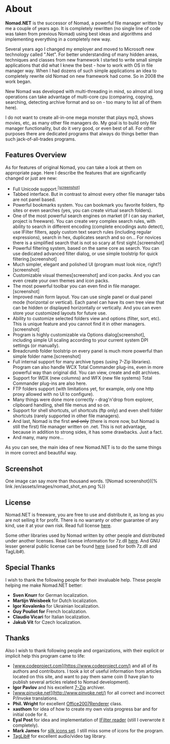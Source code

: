 # About

**Nomad.NET** is the successor of Nomad, a powerful file manager written by me a couple of years ago. It is completely rewritten (no single line of code was taken from previous Nomad) using best ideas and algorithms and implementing everything in a completely new way.

Several years ago I changed my employer and moved to Microsoft new technology called ".Net". For better understanding of many hidden areas, techniques and classes from new framework I started to write small simple applications that did what I knew the best - how to work with OS in file manager way. When I had dozens of such simple applications an idea to completely rewrite old Nomad on new framework had come. So in 2008 the work began.

New Nomad was developed with multi-threading in mind, so almost all long operations can take advantage of multi-core cpu (comparing, copying, searching, detecting archive format and so on - too many to list all of them here).

I do not want to create all-in-one mega monster that plays mp3, shows movies, etc, as many other file managers do. My goal is to build only file manager functionality, but do it very good, or even best of all. For other purposes there are dedicated programs that always do things better than such jack-of-all-trades programs.

## Features Overview

As for features of original Nomad, you can take a look at them on appropriate page. Here I describe the features that are significantly changed or just are new:

- Full Unicode support.<sup>[[screenshot]](unicode.png)</sup>
- Tabbed interface. But in contrast to almost every other file manager tabs are not panel based.
- Powerful bookmarks system. You can bookmark you favorite folders, ftp sites or even searches (yes, you can create virtual search folders).
- One of the most powerful search engines on market (if I can say market, project is freeware). You can create very complex search rules, with ability to search in different encoding (complete encodings auto detect), use IFilter filters, apply custom text search rules (including regular expressions), search in hex, duplicates search and so on... For novices there is a simplified search that is not so scary at first sight.[screenshot]
- Powerful filtering system, based on the same core as search. You can use dedicated advanced filter dialog, or use simple toolstrip for quick filtering.[screenshot]
- Much simpler, elegant and polished UI (program must look nice, right?)[screenshot]
- Customizable visual themes[screenshot] and icon packs. And you can even create your own themes and icon packs.
- The most powerful toolbar you can even find in file manager.[screenshot]
- Improved main form layout. You can use single panel or dual panel mode (horizontal or vertical). Each panel can have its own tree view that can be hidden or displayed horizontally or vertically. And you can even store your customized layouts for future use.
- Ability to customize selected folders view and options (filter, sort, etc). This is unique feature and you cannot find it in other managers.[screenshot]
- Program is highly customizable via Options dialog[screenshot], including simple UI scaling according to your current system DPI settings (or manually).
- Breadcrumb folder toolstrip on every panel is much more powerful than simple folder name.[screenshot]
- Full internal support for many archive types (using 7-Zip libraries). Program can also handle WCX Total Commander plug-ins, even in more powerful way than original did. You can view, create and edit archives.
- Support for WDX (new columns) and WFX (new file systems) Total Commander plug-ins are also here.
- FTP folders support (with limitations yet, for example, only one http proxy allowed with no UI to configure).
- Many things were done more correctly - drag'n'drop from explorer, clipboard handling, shell file menus and so on.
- Support for shell shortcuts, url shortcuts (ftp only) and even shell folder shortcuts (rarely supported in other file managers).
- And last, Nomad is the first ~~and only~~ (there is more now, but Nomad is still the first) file manager written on .net. This is not advantage, because in addition to strong sides, it has some drawbacks. Just a fact.
- And many, many more...

As you can see, the main idea of new Nomad.NET is to do the same things in more correct and beautiful way.

## Screenshot

One image can say more than thousand words.
![Nomad screenshot]({% link /en/assets/images/nomad_shot_en.png %})

## License

Nomad.NET is freeware, you are free to use and distribute it, as long as you are not selling it for profit. There is no warranty or other guarantee of any kind, use it at your own risk. Read full license [here](license.txt).

Some other libraries used by Nomad written by other people and distributed under another licenses. Read license information for 7z.dll [here](7z-license.txt). And GNU lesser general public license can be found [here](copying.txt) (used for both 7z.dll and TagLib#).

## Special Thanks

I wish to thank the following people for their invaluable help. These people helping me make Nomad.NET better:
- **Sven Knurr** for German localization.
- **Martijn Weisbeek** for Dutch localization.
- **Igor Kovalenko** for Ukrainian localization.
- **Guy Pouliot for** French localization.
- **Claudio Vicari** for Italian localization.
- **Jakub Vít** for Czech localization.

## Thanks

Also I wish to thank following people and organizations, with their explicit or implicit help this program came to life:

- [www.codeproject.com](https://www.codeproject.com/) and all of its authors and contributors. I took a lot of useful information from articles located on this site, and want to pay them same coin (I have plan to publish several articles related to Nomad development).
- **Igor Pavlov** and his excellent [7-Zip](https://www.7-zip.org/) archiver.
- [www.pinvoke.net](http://www.pinvoke.net/) for all correct and incorrect P/Invoke translations.
- **Phil. Wright** for excellent [Office2007Renderer](https://www.codeproject.com/Articles/16666/Office-2007-ToolStrip-Renderer) class.
- **xasthom** for idea of how to create my own vista progress bar and for initial code for it.
- **Eyal Post** for idea and implementation of [IFilter reader](https://www.codeproject.com/Articles/13391/Using-IFilter-in-C) (still I overwrote it completely).
- **Mark James** for [silk icons set](http://www.famfamfam.com/). I still miss some of icons for the program.
- [TagLib#](https://github.com/mono/taglib-sharp/) for excellent audio/video tag library.
